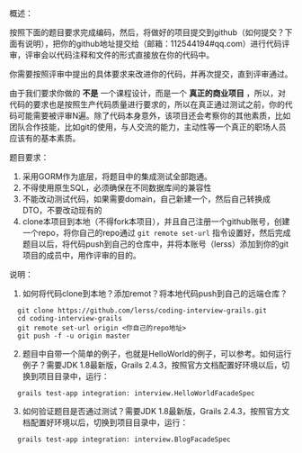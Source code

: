 概述：

按照下面的题目要求完成编码，然后，将做好的项目提交到github（如何提交？下面有说明），把你的github地址提交给（邮箱：112544194#qq.com）进行代码评审，评审会以代码注释和文件的形式直接放在你的代码中。

你需要按照评审中提出的具体要求来改进你的代码，并再次提交，直到评审通过。

由于我们要求你做的 **不是** 一个课程设计，而是一个  **真正的商业项目** ，所以，对代码的要求也是按照生产代码质量进行要求的，所以在真正通过测试之前，你的代码可能需要被评审N遍。除了代码本身意外，该项目还会考察你的其他素质，比如团队合作技能，比如git的使用，与人交流的能力，主动性等一个真正的职场人员应该有的基本素质。

题目要求：

1. 采用GORM作为底层，将题目中的集成测试全部跑通。
2. 不得使用原生SQL，必须确保在不同数据库间的兼容性
3. 不能改动测试代码，如果需要domain，自己新建一个，然后自己转换成DTO，不要改动现有的
4. clone本项目到本地（不得fork本项目），并且自己注册一个github账号，创建一个repo，将你自己的repo通过 `git remote set-url` 指令设置好，然后完成题目以后，将代码push到自己的仓库中，并将本账号（lerss）添加到你的git项目的成员中，用作评审的目的。

说明：

1. 如何将代码clone到本地？添加remot？将本地代码push到自己的远端仓库？

```
  git clone https://github.com/lerss/coding-interview-grails.git
  cd coding-interview-grails
  git remote set-url origin <你自己的repo地址>
  git push -f -u origin master
```

2. 题目中自带一个简单的例子，也就是HelloWorld的例子，可以参考。如何运行例子？需要JDK 1.8最新版，Grails 2.4.3，按照官方文档配置好环境以后，切换到项目目录中，运行：

```
  grails test-app integration: interview.HelloWorldFacadeSpec
```

3. 如何验证题目是否通过测试？需要JDK 1.8最新版，Grails 2.4.3，按照官方文档配置好环境以后，切换到项目目录中，运行：

```
  grails test-app integration: interview.BlogFacadeSpec
```
